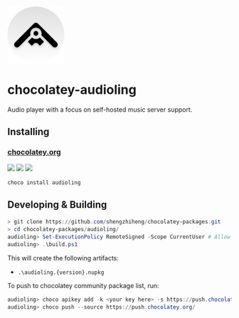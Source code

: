 <img src="icon.png" alt="drawing" width="128"/>

# chocolatey-audioling

Audio player with a focus on self-hosted music server support. 

## Installing

### [chocolatey.org][1]

[![](https://img.shields.io/chocolatey/v/audioling)][1]
[![](https://img.shields.io/chocolatey/dt/audioling)][1]
[![](https://img.shields.io/github/actions/workflow/status/shengzhiheng/chocolatey-packages/chocolatey-test.yml?branch=main&query=matrix.package:audioling)][2]

```powershell
choco install audioling
```

## Developing & Building

```powershell
> git clone https://github.com/shengzhiheng/chocolatey-packages.git
> cd chocolatey-packages/audioling/
audioling> Set-ExecutionPolicy RemoteSigned -Scope CurrentUser # Allow execution of powershell script
audioling> .\build.ps1
```

This will create the following artifacts:

- `.\audioling.{version}.nupkg`

To push to chocolatey community package list, run:
```powershell
audioling> choco apikey add -k <your key here> -s https://push.chocolatey.org/
audioling> choco push --source https://push.chocolatey.org/
```

[1]: https://chocolatey.org/packages/audioling
[2]: https://github.com/shengzhiheng/chocolatey-packages/actions/workflows/chocolatey-test.yml